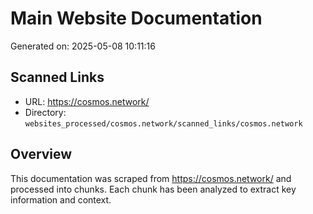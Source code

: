 # Main Website Documentation

Generated on: 2025-05-08 10:11:16

## Scanned Links
- URL: https://cosmos.network/
- Directory: `websites_processed/cosmos.network/scanned_links/cosmos.network`

## Overview

This documentation was scraped from https://cosmos.network/ and processed into chunks.
Each chunk has been analyzed to extract key information and context.

